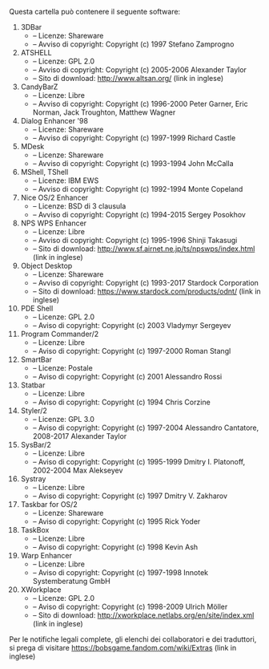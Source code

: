 ﻿Questa cartella può contenere il seguente software:

1. 3DBar
   - – Licenze: Shareware
   - – Avviso di copyright: Copyright (c) 1997 Stefano Zamprogno
2. ATSHELL
   - – Licenze: GPL 2.0
   - – Avviso di copyright: Copyright (c) 2005-2006 Alexander Taylor
   - – Sito di download: http://www.altsan.org/ (link in inglese)
3. CandyBarZ
   - – Licenze: Libre
   - – Avviso di copyright: Copyright (c) 1996-2000 Peter Garner, Eric Norman, Jack Troughton, Matthew Wagner
4. Dialog Enhancer '98
   - – Licenze: Shareware
   - – Avviso di copyright: Copyright (c) 1997-1999 Richard Castle
5. MDesk
   - – Licenze: Shareware
   - – Avviso di copyright: Copyright (c) 1993-1994 John McCalla
6. MShell, TShell
   - – Licenze: IBM EWS
   - – Avviso di copyright: Copyright (c) 1992-1994 Monte Copeland
7. Nice OS/2 Enhancer
   - – Licenze: BSD di 3 clausula
   - – Avviso di copyright: Copyright (c) 1994-2015 Sergey Posokhov
8. NPS WPS Enhancer
   - – Licenze: Libre
   - – Avviso di copyright: Copyright (c) 1995-1996 Shinji Takasugi
   - – Sito di download: http://www.sf.airnet.ne.jp/ts/npswps/index.html (link in inglese)
9. Object Desktop
   - – Licenze: Shareware
   - – Avviso di copyright: Copyright (c) 1993-2017 Stardock Corporation
   - – Sito di download: https://www.stardock.com/products/odnt/ (link in inglese)
10. PDE Shell
    - – Licenze: GPL 2.0
    - – Aviso di copyright: Copyright (c) 2003 Vladymyr Sergeyev
11. Program Commander/2
    - – Licenze: Libre
    - – Aviso di copyright: Copyright (c) 1997-2000 Roman Stangl
12. SmartBar
    - – Licenze: Postale
    - – Aviso di copyright: Copyright (c) 2001 Alessandro Rossi
13. Statbar
    - – Licenze: Libre
    - – Aviso di copyright: Copyright (c) 1994 Chris Corzine
14. Styler/2
    - – Licenze: GPL 3.0
    - – Aviso di copyright: Copyright (c) 1997-2004 Alessandro Cantatore, 2008-2017 Alexander Taylor
15. SysBar/2
    - – Licenze: Libre
    - – Aviso di copyright: Copyright (c) 1995-1999 Dmitry I. Platonoff, 2002-2004 Max Alekseyev
16. Systray
    - – Licenze: Libre
    - – Aviso di copyright: Copyright (c) 1997 Dmitry V. Zakharov
17. Taskbar for OS/2
    - – Licenze: Shareware
    - – Aviso di copyright: Copyright (c) 1995 Rick Yoder
18. TaskBox
    - – Licenze: Libre
    - – Aviso di copyright: Copyright (c) 1998 Kevin Ash
19. Warp Enhancer
    - – Licenze: Libre
    - – Aviso di copyright: Copyright (c) 1997-1998 Innotek Systemberatung GmbH
20. XWorkplace
    - – Licenze: GPL 2.0
    - – Aviso di copyright: Copyright (c) 1998-2009 Ulrich Möller
    - – Sito di download: http://xworkplace.netlabs.org/en/site/index.xml (link in inglese)

Per le notifiche legali complete, gli elenchi dei collaboratori e dei traduttori, si prega di visitare https://bobsgame.fandom.com/wiki/Extras (link in inglese)
